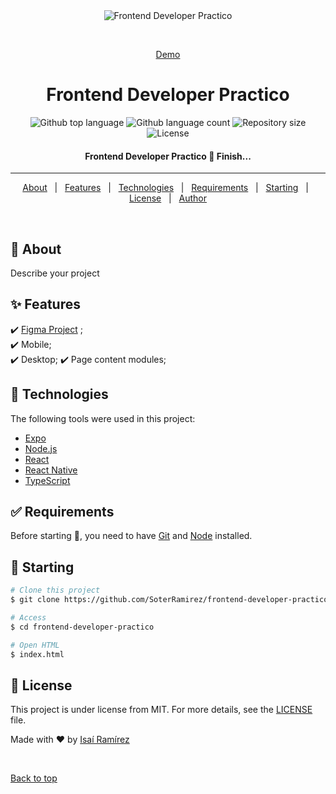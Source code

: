 <div align="center" id="top">
    <img src="https://soterramirez.dev/src/images/logo.png" alt="Frontend Developer Practico" />

  &#xa0;

  <a href="https://soterramirez.github.io/Frontend-Developer-Practico/">Demo</a>
</div>

<h1 align="center">Frontend Developer Practico</h1>

<p align="center">
  <img alt="Github top language" src="https://img.shields.io/github/languages/top/SoterRamirez/frontend-developer-practico?color=56BEB8">

  <img alt="Github language count" src="https://img.shields.io/github/languages/count/SoterRamirez/frontend-developer-practico?color=56BEB8">

  <img alt="Repository size" src="https://img.shields.io/github/repo-size/SoterRamirez/frontend-developer-practico?color=56BEB8">

  <img alt="License" src="https://img.shields.io/github/license/SoterRamirez/frontend-developer-practico?color=56BEB8">

  <!-- <img alt="Github issues" src="https://img.shields.io/github/issues/SoterRamirez/frontend-developer-practico?color=56BEB8" /> -->

  <!-- <img alt="Github forks" src="https://img.shields.io/github/forks/SoterRamirez/frontend-developer-practico?color=56BEB8" /> -->

  <!-- <img alt="Github stars" src="https://img.shields.io/github/stars/SoterRamirez/frontend-developer-practico?color=56BEB8" /> -->
</p>

<!-- Status -->

<h4 align="center">
	Frontend Developer Practico 🚀 Finish...
</h4>

<hr>

<p align="center">
  <a href="#dart-about">About</a> &#xa0; | &#xa0;
  <a href="#sparkles-features">Features</a> &#xa0; | &#xa0;
  <a href="#rocket-technologies">Technologies</a> &#xa0; | &#xa0;
  <a href="#white_check_mark-requirements">Requirements</a> &#xa0; | &#xa0;
  <a href="#checkered_flag-starting">Starting</a> &#xa0; | &#xa0;
  <a href="#memo-license">License</a> &#xa0; | &#xa0;
  <a href="https://github.com/SoterRamirez" target="_blank">Author</a>
</p>

<br>

## :dart: About ##

Describe your project

## :sparkles: Features ##

:heavy_check_mark: <a href="https://www.figma.com/file/bcEVujIzJj5PNIWwF9pP2w/Platzi_YardSale">Figma Project</a> ;\
:heavy_check_mark: Mobile;\
:heavy_check_mark: Desktop;
:heavy_check_mark: Page content modules;

## :rocket: Technologies ##

The following tools were used in this project:

- [Expo](https://expo.io/)
- [Node.js](https://nodejs.org/en/)
- [React](https://pt-br.reactjs.org/)
- [React Native](https://reactnative.dev/)
- [TypeScript](https://www.typescriptlang.org/)

## :white_check_mark: Requirements ##

Before starting :checkered_flag:, you need to have [Git](https://git-scm.com) and [Node](https://nodejs.org/en/) installed.

## :checkered_flag: Starting ##

```bash
# Clone this project
$ git clone https://github.com/SoterRamirez/frontend-developer-practico

# Access
$ cd frontend-developer-practico

# Open HTML
$ index.html
```

## :memo: License ##

This project is under license from MIT. For more details, see the [LICENSE](LICENSE.md) file.


Made with :heart: by <a href="https://github.com/SoterRamirez" target="_blank">Isaí Ramírez</a>

&#xa0;

<a href="#top">Back to top</a>
